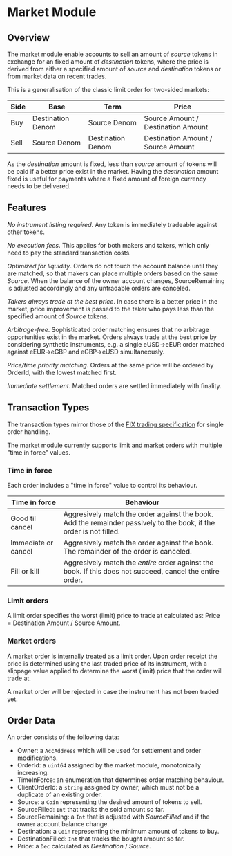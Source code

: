 # Market Module

## Overview

The market module enable accounts to sell an amount of *source* tokens in exchange for an fixed amount of *destination* tokens, where the price is derived from either a specified amount of *source* and *destination* tokens or from market data on recent trades.

This is a generalisation of the classic limit order for two-sided markets:

| Side | Base | Term | Price |
|------|------|------|-------|
| Buy  | Destination Denom | Source Denom | Source Amount / Destination Amount |
| Sell | Source Denom | Destination Denom | Destination Amount / Source Amount |

As the *destination* amount is fixed, less than *source* amount of tokens will be paid if a better price exist in the market. Having the *destination* amount fixed is useful for payments where a fixed amount of foreign currency needs to be delivered.

## Features

*No instrument listing required*. Any token is immediately tradeable against other tokens.

*No execution fees*. This applies for both makers and takers, which only need to pay the standard transaction costs.

*Optimized for liquidity*. Orders do not touch the account balance until they are matched, so that makers can place multiple orders based on the same *Source*.
When the balance of the owner account changes, SourceRemaining is adjusted accordingly and any untradable orders are canceled. 

*Takers always trade at the best price*. In case there is a better price in the market, price improvement is passed to the taker who pays less than the specified amount of *Source* tokens.

*Arbitrage-free*. Sophisticated order matching ensures that no arbitrage opportunities exist in the market. Orders always trade at the best price by considering synthetic instruments, e.g. a single eUSD->eEUR order matched against eEUR->eGBP and eGBP->eUSD simultaneously.

*Price/time priority matching*. Orders at the same price will be ordered by OrderId, with the lowest matched first.  

*Immediate settlement*. Matched orders are settled immediately with finality.

## Transaction Types

The transaction types mirror those of the [FIX trading specification](https://www.fixtrading.org/online-specification/business-area-trade/) for single order handling.

The market module currently supports limit and market orders with multiple "time in force" values.

### Time in force

Each order includes a "time in force" value to control its behaviour. 
 
 | Time in force | Behaviour |
 |------|------|
 | Good til cancel  | Aggresively match the order against the book. Add the remainder passively to the book, if the order is not filled.  | 
 | Immediate or cancel | Aggresively match the order against the book. The remainder of the order is canceled. | 
 | Fill or kill | Aggresively match the *entire* order against the book. If this does not succeed, cancel the entire order. |

### Limit orders

A limit order specifies the worst (limit) price to trade at calculated as: Price = Destination Amount / Source Amount.

### Market orders

A market order is internally treated as a limit order. Upon order receipt the price is determined using the last traded price of its instrument, with a slippage value applied to determine the worst (limit) price that the order will trade at.

A market order will be rejected in case the instrument has not been traded yet. 

## Order Data

An order consists of the following data:

* Owner: a `AccAddress` which will be used for settlement and order modifications.
* OrderId: a `uint64` assigned by the market module, monotonically increasing.
* TimeInForce: an enumeration that determines order matching behaviour.
* ClientOrderId: a `string` assigned by owner, which must not be a duplicate of an existing order.
* Source: a `Coin` representing the desired amount of tokens to sell.
* SourceFilled: `Int` that tracks the sold amount so far.
* SourceRemaining: a `Int` that is adjusted with *SourceFilled* and if the owner account balance change.
* Destination: a `Coin` representing the minimum amount of tokens to buy.
* DestinationFilled: `Int` that tracks the bought amount so far.
* Price: a `Dec` calculated as *Destination* / *Source*.
